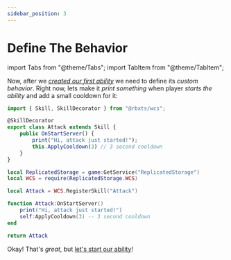```yaml
---
sidebar_position: 3
---
```


# Define The Behavior

import Tabs from "@theme/Tabs";
import TabItem from "@theme/TabItem";

Now, after we *[created our first ability](./create-a-skill)* we need to define its *custom behavior*.
Right now, lets make it *print something* when player *starts the ability* and add a small cooldown for it:

<Tabs groupId="languages">
<TabItem value="TypeScript" default>

```ts title="attack.ts" showLineNumbers {6-7}
import { Skill, SkillDecorator } from "@rbxts/wcs";

@SkillDecorator
export class Attack extends Skill {
	public OnStartServer() {
		print("Hi, attack just started!");
		this.ApplyCooldown(3) // 3 second cooldown
	}
}
```

</TabItem>
<TabItem value="Luau">

```lua title="attack.lua" showLineNumbers {7-8}
local ReplicatedStorage = game:GetService("ReplicatedStorage")
local WCS = require(ReplicatedStorage.WCS)

local Attack = WCS.RegisterSkill("Attack")

function Attack:OnStartServer()
	print("Hi, attack just started!")
	self:ApplyCooldown(3) -- 3 second cooldown
end

return Attack
```

</TabItem>
</Tabs>

Okay! That's *great*, but [let's start our ability](./start-an-ability)!